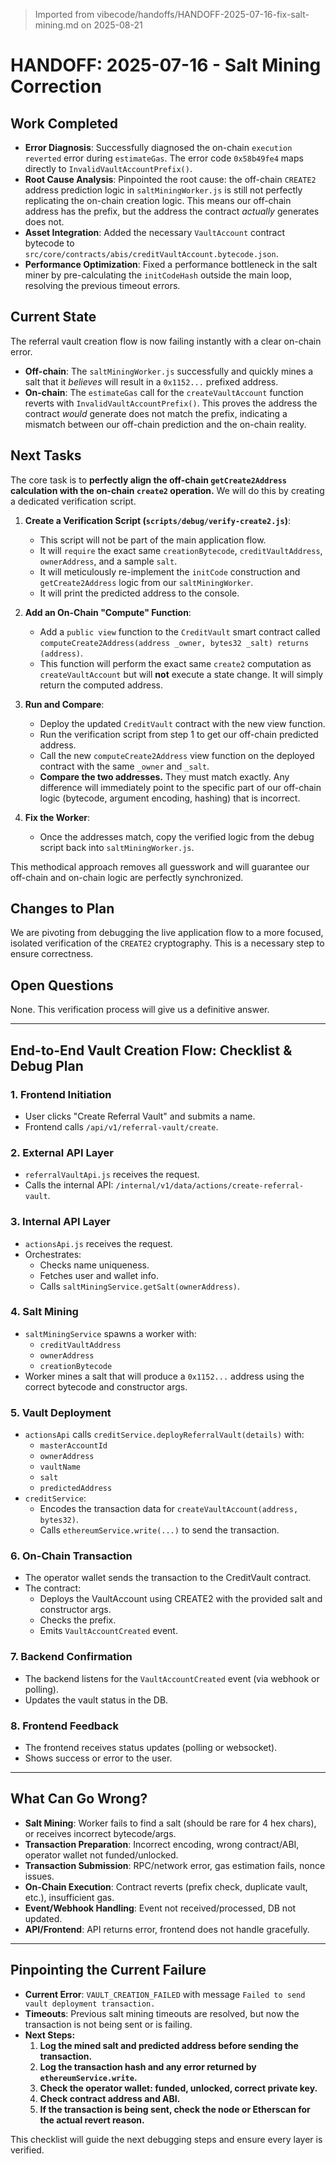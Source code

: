 > Imported from vibecode/handoffs/HANDOFF-2025-07-16-fix-salt-mining.md on 2025-08-21

# HANDOFF: 2025-07-16 - Salt Mining Correction

## Work Completed
- **Error Diagnosis**: Successfully diagnosed the on-chain `execution reverted` error during `estimateGas`. The error code `0x58b49fe4` maps directly to `InvalidVaultAccountPrefix()`.
- **Root Cause Analysis**: Pinpointed the root cause: the off-chain `CREATE2` address prediction logic in `saltMiningWorker.js` is still not perfectly replicating the on-chain creation logic. This means our off-chain address has the prefix, but the address the contract *actually* generates does not.
- **Asset Integration**: Added the necessary `VaultAccount` contract bytecode to `src/core/contracts/abis/creditVaultAccount.bytecode.json`.
- **Performance Optimization**: Fixed a performance bottleneck in the salt miner by pre-calculating the `initCodeHash` outside the main loop, resolving the previous timeout errors.

## Current State
The referral vault creation flow is now failing instantly with a clear on-chain error.
- **Off-chain**: The `saltMiningWorker.js` successfully and quickly mines a salt that it *believes* will result in a `0x1152...` prefixed address.
- **On-chain**: The `estimateGas` call for the `createVaultAccount` function reverts with `InvalidVaultAccountPrefix()`. This proves the address the contract *would* generate does not match the prefix, indicating a mismatch between our off-chain prediction and the on-chain reality.

## Next Tasks

The core task is to **perfectly align the off-chain `getCreate2Address` calculation with the on-chain `create2` operation.** We will do this by creating a dedicated verification script.

1.  **Create a Verification Script (`scripts/debug/verify-create2.js`)**:
    - This script will not be part of the main application flow.
    - It will `require` the exact same `creationBytecode`, `creditVaultAddress`, `ownerAddress`, and a sample `salt`.
    - It will meticulously re-implement the `initCode` construction and `getCreate2Address` logic from our `saltMiningWorker`.
    - It will print the predicted address to the console.

2.  **Add an On-Chain "Compute" Function**:
    - Add a `public view` function to the `CreditVault` smart contract called `computeCreate2Address(address _owner, bytes32 _salt) returns (address)`.
    - This function will perform the exact same `create2` computation as `createVaultAccount` but will **not** execute a state change. It will simply return the computed address.

3.  **Run and Compare**:
    - Deploy the updated `CreditVault` contract with the new view function.
    - Run the verification script from step 1 to get our off-chain predicted address.
    - Call the new `computeCreate2Address` view function on the deployed contract with the same `_owner` and `_salt`.
    - **Compare the two addresses.** They must match exactly. Any difference will immediately point to the specific part of our off-chain logic (bytecode, argument encoding, hashing) that is incorrect.

4.  **Fix the Worker**:
    - Once the addresses match, copy the verified logic from the debug script back into `saltMiningWorker.js`.

This methodical approach removes all guesswork and will guarantee our off-chain and on-chain logic are perfectly synchronized.

## Changes to Plan
We are pivoting from debugging the live application flow to a more focused, isolated verification of the `CREATE2` cryptography. This is a necessary step to ensure correctness.

## Open Questions
None. This verification process will give us a definitive answer. 

---

## End-to-End Vault Creation Flow: Checklist & Debug Plan

### 1. Frontend Initiation
- User clicks "Create Referral Vault" and submits a name.
- Frontend calls `/api/v1/referral-vault/create`.

### 2. External API Layer
- `referralVaultApi.js` receives the request.
- Calls the internal API: `/internal/v1/data/actions/create-referral-vault`.

### 3. Internal API Layer
- `actionsApi.js` receives the request.
- Orchestrates:
  - Checks name uniqueness.
  - Fetches user and wallet info.
  - Calls `saltMiningService.getSalt(ownerAddress)`.

### 4. Salt Mining
- `saltMiningService` spawns a worker with:
  - `creditVaultAddress`
  - `ownerAddress`
  - `creationBytecode`
- Worker mines a salt that will produce a `0x1152...` address using the correct bytecode and constructor args.

### 5. Vault Deployment
- `actionsApi` calls `creditService.deployReferralVault(details)` with:
  - `masterAccountId`
  - `ownerAddress`
  - `vaultName`
  - `salt`
  - `predictedAddress`
- `creditService`:
  - Encodes the transaction data for `createVaultAccount(address, bytes32)`.
  - Calls `ethereumService.write(...)` to send the transaction.

### 6. On-Chain Transaction
- The operator wallet sends the transaction to the CreditVault contract.
- The contract:
  - Deploys the VaultAccount using CREATE2 with the provided salt and constructor args.
  - Checks the prefix.
  - Emits `VaultAccountCreated` event.

### 7. Backend Confirmation
- The backend listens for the `VaultAccountCreated` event (via webhook or polling).
- Updates the vault status in the DB.

### 8. Frontend Feedback
- The frontend receives status updates (polling or websocket).
- Shows success or error to the user.

---

## What Can Go Wrong?

- **Salt Mining**: Worker fails to find a salt (should be rare for 4 hex chars), or receives incorrect bytecode/args.
- **Transaction Preparation**: Incorrect encoding, wrong contract/ABI, operator wallet not funded/unlocked.
- **Transaction Submission**: RPC/network error, gas estimation fails, nonce issues.
- **On-Chain Execution**: Contract reverts (prefix check, duplicate vault, etc.), insufficient gas.
- **Event/Webhook Handling**: Event not received/processed, DB not updated.
- **API/Frontend**: API returns error, frontend does not handle gracefully.

---

## Pinpointing the Current Failure

- **Current Error**: `VAULT_CREATION_FAILED` with message `Failed to send vault deployment transaction.`
- **Timeouts**: Previous salt mining timeouts are resolved, but now the transaction is not being sent or is failing.
- **Next Steps:**
  1. **Log the mined salt and predicted address before sending the transaction.**
  2. **Log the transaction hash and any error returned by `ethereumService.write`.**
  3. **Check the operator wallet: funded, unlocked, correct private key.**
  4. **Check contract address and ABI.**
  5. **If the transaction is being sent, check the node or Etherscan for the actual revert reason.**

This checklist will guide the next debugging steps and ensure every layer is verified. 